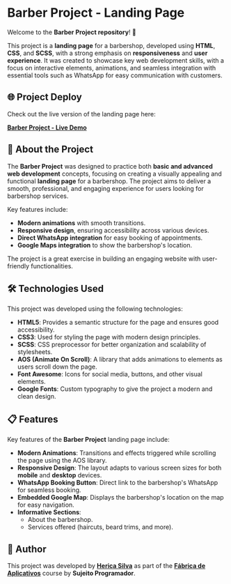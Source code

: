 # **Barber Project - Landing Page**

Welcome to the **Barber Project repository**! 🚀

This project is a **landing page** for a barbershop, developed using **HTML**, **CSS**, and **SCSS**, with a strong emphasis on **responsiveness** and **user experience**. It was created to showcase key web development skills, with a focus on interactive elements, animations, and seamless integration with essential tools such as WhatsApp for easy communication with customers.

## 🌐 **Project Deploy**

Check out the live version of the landing page here:

[**Barber Project - Live Demo**](https://projeto-barber-two.vercel.app/)

## 📌 **About the Project**

The **Barber Project** was designed to practice both **basic and advanced web development** concepts, focusing on creating a visually appealing and functional **landing page** for a barbershop. The project aims to deliver a smooth, professional, and engaging experience for users looking for barbershop services. 

Key features include:
- **Modern animations** with smooth transitions.
- **Responsive design**, ensuring accessibility across various devices.
- **Direct WhatsApp integration** for easy booking of appointments.
- **Google Maps integration** to show the barbershop's location.
  
The project is a great exercise in building an engaging website with user-friendly functionalities.

## 🛠️ **Technologies Used**

This project was developed using the following technologies:

- **HTML5**: Provides a semantic structure for the page and ensures good accessibility.
- **CSS3**: Used for styling the page with modern design principles.
- **SCSS**: CSS preprocessor for better organization and scalability of stylesheets.
- **AOS (Animate On Scroll)**: A library that adds animations to elements as users scroll down the page.
- **Font Awesome**: Icons for social media, buttons, and other visual elements.
- **Google Fonts**: Custom typography to give the project a modern and clean design.

## 📋 **Features**

Key features of the **Barber Project** landing page include:

- **Modern Animations**: Transitions and effects triggered while scrolling the page using the AOS library.
- **Responsive Design**: The layout adapts to various screen sizes for both **mobile** and **desktop** devices.
- **WhatsApp Booking Button**: Direct link to the barbershop's WhatsApp for seamless booking.
- **Embedded Google Map**: Displays the barbershop's location on the map for easy navigation.
- **Informative Sections**:
  - About the barbershop.
  - Services offered (haircuts, beard trims, and more).

## 📝 **Author**

This project was developed by **[Herica Silva](https://github.com/HericaSilva)** as part of the **[Fábrica de Aplicativos](https://sujeitoprogramador.com/)** course by **Sujeito Programador**.
